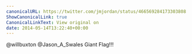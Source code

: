 ```yaml
---
canonicalURL: https://twitter.com/jmjordan/status/466569284173303808
ShowCanonicalLink: true
CanonicalLinkText: View original on
date: 2014-05-14T13:22:40+00:00
---
```

@willbuxton @Jason_A_Swales Giant Flag!!!